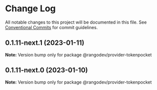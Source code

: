 # Change Log

All notable changes to this project will be documented in this file.
See [Conventional Commits](https://conventionalcommits.org) for commit guidelines.

## 0.1.11-next.1 (2023-01-11)

**Note:** Version bump only for package @rangodev/provider-tokenpocket

## 0.1.11-next.0 (2023-01-10)

**Note:** Version bump only for package @rangodev/provider-tokenpocket
